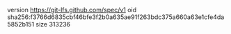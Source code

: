 version https://git-lfs.github.com/spec/v1
oid sha256:f3766d6835cbf46bfe3f2b0a635ae91f263bdc375a660a63e1cfe4da5852b151
size 313236
